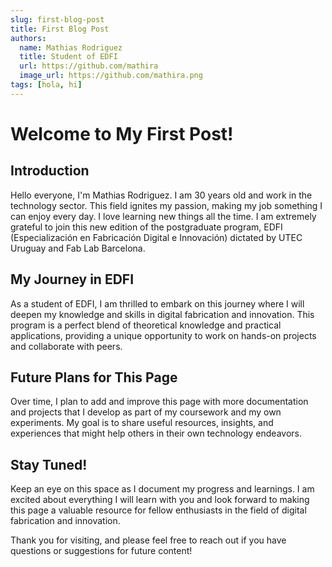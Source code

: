 ```yaml
---
slug: first-blog-post
title: First Blog Post
authors:
  name: Mathias Rodriguez
  title: Student of EDFI
  url: https://github.com/mathira
  image_url: https://github.com/mathira.png
tags: [hola, hi]
---
```


# Welcome to My First Post!

## Introduction

Hello everyone, I'm Mathias Rodriguez. I am 30 years old and work in the technology sector. This field ignites my passion, making my job something I can enjoy every day. I love learning new things all the time. I am extremely grateful to join this new edition of the postgraduate program, EDFI (Especialización en Fabricación Digital e Innovación) dictated by UTEC Uruguay and Fab Lab Barcelona.

## My Journey in EDFI

As a student of EDFI, I am thrilled to embark on this journey where I will deepen my knowledge and skills in digital fabrication and innovation. This program is a perfect blend of theoretical knowledge and practical applications, providing a unique opportunity to work on hands-on projects and collaborate with peers.

## Future Plans for This Page

Over time, I plan to add and improve this page with more documentation and projects that I develop as part of my coursework and my own experiments. My goal is to share useful resources, insights, and experiences that might help others in their own technology endeavors.

## Stay Tuned!

Keep an eye on this space as I document my progress and learnings. I am excited about everything I will learn with you and look forward to making this page a valuable resource for fellow enthusiasts in the field of digital fabrication and innovation.

Thank you for visiting, and please feel free to reach out if you have questions or suggestions for future content!
